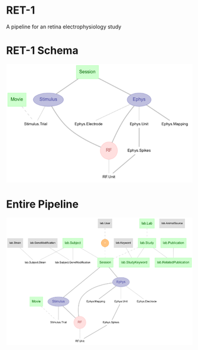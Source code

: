 # RET-1

A pipeline for an retina electrophysiology study

# RET-1 Schema
![Entity-Relationship Diagram](erd-ret1.png)

# Entire Pipeline
![Entity-Relationship Diagram](erd.png)
